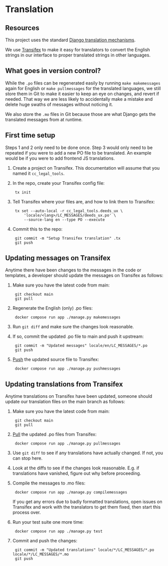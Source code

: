 # Translation

## Resources

This project uses the standard [Django translation
mechanisms](https://docs.djangoproject.com/en/stable/topics/i18n/).

We use [Transifex](https://www.transifex.com) to make it easy for translators
to convert the English strings in our interface to proper translated strings in
other languages.

## What goes in version control?

While the `.po` files can be regenerated easily by running `make makemessages`
again for English or `make pullmessages` for the translated languages, we still
store them in Git to make it easier to keep an eye on changes, and revert if
needed. That way we are less likely to accidentally make a mistake and delete
huge swaths of messages without noticing it.

We also store the `.mo` files in Git because those are what Django gets the
translated messages from at runtime.

## First time setup

Steps 1 and 2 only need to be done once. Step 3 would only need to be repeated
if you were to add a new PO file to be translated. An example would be if you
were to add frontend JS translations.

1. Create a project on Transifex. This documentation will assume that you named
   it `cc_legal_tools`.

2. In the repo, create your Transifex config file:

        tx init

3. Tell Transifex where your files are, and how to link them to Transifex:

        tx set --auto-local -r cc_legal_tools.deeds_ux \
            'locale/<lang>/LC_MESSAGES/deeds_ux.po' \
            --source-lang en --type PO --execute

4. Commit this to the repo:

        git commit -m "Setup Transifex translation" .tx
        git push

## Updating messages on Transifex

Anytime there have been changes to the messages in the code or templates, a
developer should update the messages on Transifex as follows:

1. Make sure you have the latest code from main:

        git checkout main
        git pull

2. Regenerate the English (only) .po files:

        docker compose run app ./manage.py makemessages

3. Run `git diff` and make sure the changes look reasonable.

4. If so, commit the updated .po file to main and push it upstream:

        git commit -m "Updated messages" locale/en/LC_MESSAGES/*.po
        git push

5. [Push][transifex-push] the updated source file to Transifex:

        docker compose run app ./manage.py pushmessages

[transifex-push]: http://support.transifex.com/customer/portal/articles/996211-pushing-new-translations

## Updating translations from Transifex

Anytime translations on Transifex have been updated, someone should update our
translation files on the main branch as follows:

1. Make sure you have the latest code from main:

        git checkout main
        git pull

2. [Pull][transifex-pull] the updated .po files from Transifex:

        docker compose run app ./manage.py pullmessages

3. Use `git diff` to see if any translations have actually changed. If not, you
   can stop here.

4. Look at the diffs to see if the changes look reasonable. E.g. if
   translations have vanished, figure out why before proceeding.

5. Compile the messages to .mo files:

        docker compose run app ./manage.py compilemessages

   If you get any errors due to badly formatted translations, open issues on
   Transifex and work with the translators to get them fixed, then start this
   process over.

6. Run your test suite one more time:

        docker compose run app ./manage.py test

7. Commit and push the changes:

        git commit -m "Updated translations" locale/*/LC_MESSAGES/*.po locale/*/LC_MESSAGES/*.mo
        git push

[transifex-pull]: http://support.transifex.com/customer/portal/articles/996157-getting-translations
